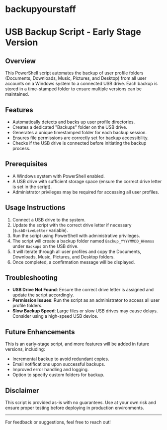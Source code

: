 # backupyourstaff
# USB Backup Script - Early Stage Version

## Overview
This PowerShell script automates the backup of user profile folders (Documents, Downloads, Music, Pictures, and Desktop) from all user accounts on a Windows system to a connected USB drive. Each backup is stored in a time-stamped folder to ensure multiple versions can be maintained.

## Features
- Automatically detects and backs up user profile directories.
- Creates a dedicated "Backups" folder on the USB drive.
- Generates a unique timestamped folder for each backup session.
- Ensures file permissions are correctly set for backup accessibility.
- Checks if the USB drive is connected before initiating the backup process.

## Prerequisites
- A Windows system with PowerShell enabled.
- A USB drive with sufficient storage space (ensure the correct drive letter is set in the script).
- Administrator privileges may be required for accessing all user profiles.

## Usage Instructions
1. Connect a USB drive to the system.
2. Update the script with the correct drive letter if necessary (`$usbDriveLetter` variable).
3. Run the script using PowerShell with administrative privileges.
4. The script will create a backup folder named `Backup_YYYYMMDD_HHmmss` under `Backups` on the USB drive.
5. It will iterate through all user profiles and copy the Documents, Downloads, Music, Pictures, and Desktop folders.
6. Once completed, a confirmation message will be displayed.

## Troubleshooting
- **USB Drive Not Found**: Ensure the correct drive letter is assigned and update the script accordingly.
- **Permission Issues**: Run the script as an administrator to access all user profile folders.
- **Slow Backup Speed**: Large files or slow USB drives may cause delays. Consider using a high-speed USB device.

## Future Enhancements
This is an early-stage script, and more features will be added in future versions, including:
- Incremental backup to avoid redundant copies.
- Email notifications upon successful backups.
- Improved error handling and logging.
- Option to specify custom folders for backup.

## Disclaimer
This script is provided as-is with no guarantees. Use at your own risk and ensure proper testing before deploying in production environments.

---
For feedback or suggestions, feel free to reach out!

